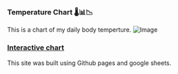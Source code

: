 ### Temperature Chart 🌡📊📉
This is a chart of my daily body temperture. ![Image](https://docs.google.com/spreadsheets/d/e/2PACX-1vR6WP5VkBdNC9-IEKvDmr-aG3J4zCEX8SrhAW4VCYZNeqtOAogsYEC5pzFG-rQUivKdwUp4uGImCISW/pubchart?oid=1318017882&format=image)

### [Interactive chart](https://docs.google.com/spreadsheets/d/e/2PACX-1vR6WP5VkBdNC9-IEKvDmr-aG3J4zCEX8SrhAW4VCYZNeqtOAogsYEC5pzFG-rQUivKdwUp4uGImCISW/pubchart?oid=1318017882&format=interactive)

This site was built using Github pages and google sheets.
